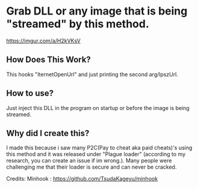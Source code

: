 # Grab DLL or any image that is being "streamed" by this method.

https://imgur.com/a/H2kVKsV

## How Does This Work?

This hooks "IternetOpenUrl" and just printing the second arg/lpszUrl.

## How to use?
Just inject this DLL in the program on startup or before the image is being streamed.

## Why did I create this?

I made this because i saw many P2C(Pay to cheat aka paid cheats)'s using this method and it was released under "Plague loader" (according to my research, you can create an issue if im wrong.). Many people were challenging me that their loader is secure and can never be cracked.

Credits:
Minhook : https://github.com/TsudaKageyu/minhook
